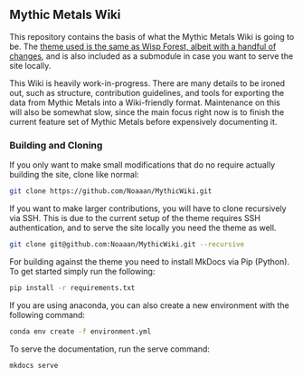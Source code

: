 ## Mythic Metals Wiki

This repository contains the basis of what the Mythic Metals Wiki is going to be. The [theme used is the same as Wisp Forest, albeit with a handful of changes](https://github.com/Noaaan/mythic-docs-theme), and is also included as a submodule in case you want to serve the site locally.

This Wiki is heavily work-in-progress. There are many details to be ironed out, such as structure, contribution guidelines, and tools for exporting the data from Mythic Metals into a Wiki-friendly format. Maintenance on this will also be somewhat slow, since the main focus right now is to finish the current feature set of Mythic Metals before expensively documenting it.

### Building and Cloning

If you only want to make small modifications that do no require actually building the site, clone like normal:

```bash
git clone https://github.com/Noaaan/MythicWiki.git
```

If you want to make larger contributions, you will have to clone recursively via SSH. This is due to the current setup of the theme requires SSH authentication, and to serve the site locally you need the theme as well.

```bash
git clone git@github.com:Noaaan/MythicWiki.git --recursive
```

For building against the theme you need to install MkDocs via Pip (Python). To get started simply run the following:

```bash
pip install -r requirements.txt
```

If you are using anaconda, you can also create a new environment with the following command:

```bash
conda env create -f environment.yml
```

To serve the documentation, run the serve command:

```bash
mkdocs serve
```
